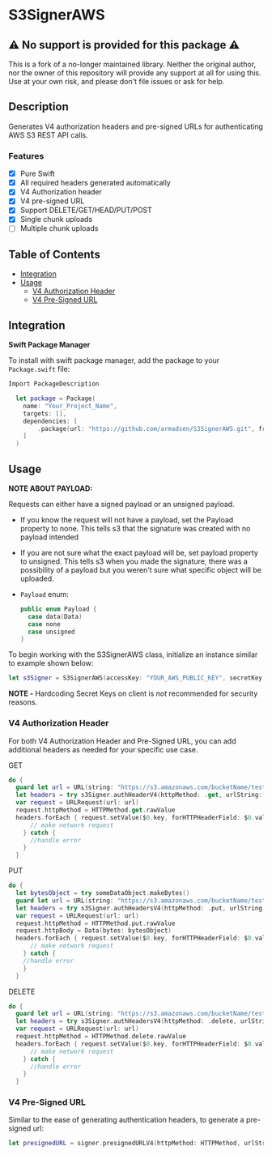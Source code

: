 # S3SignerAWS

## ⚠️ No support is provided for this package ⚠️

This is a fork of a no-longer maintained library. Neither the original author, nor the owner of this repository will
provide any support at all for using this. Use at your own risk, and please don't file issues or ask for help.

## Description

Generates V4 authorization headers and pre-signed URLs for authenticating AWS S3 REST API calls.

### Features
- [x] Pure Swift
- [x] All required headers generated automatically
- [x] V4 Authorization header
- [x] V4 pre-signed URL
- [x] Support DELETE/GET/HEAD/PUT/POST
- [x] Single chunk uploads
- [ ] Multiple chunk uploads

## Table of Contents
  - [Integration](#integration)
  - [Usage](#usage)
    - [V4 Authorization Header](#v4-authorization-header)
    - [V4 Pre-Signed URL](#v4-pre-signed-url)

## Integration
**Swift Package Manager**

To install with swift package manager, add the package to your `Package.swift` file:
```swift
Import PackageDescription

  let package = Package(
    name: "Your_Project_Name",
    targets: [],
    dependencies: [
        .package(url: "https://github.com/armadsen/S3SignerAWS.git", from: "4.0.0")
    ]
  )  
  ```
## Usage

**NOTE ABOUT PAYLOAD:**

Requests can either have a signed payload or an unsigned payload.

* If you know the request will not have a payload, set the Payload property to none. This tells s3 that the signature was created with no payload intended
* If you are not sure what the exact payload will be, set payload property to unsigned. This tells s3 when you made the signature, there was a possibility of a payload but you weren't sure what specific object will be uploaded.
* `Payload` enum:

    ```swift
    public enum Payload {
      case data(Data)
      case none
      case unsigned
    }
    ```
To begin working with the S3SignerAWS class, initialize an instance similar to example shown below:

```swift
let s3Signer = S3SignerAWS(accessKey: "YOUR_AWS_PUBLIC_KEY", secretKey: "YOUR_AWS_SECRET_KEY", region: .usStandard_usEast1)  
```
**NOTE -** Hardcoding Secret Keys on client is _not_ recommended for security reasons.

### V4 Authorization Header
For both V4 Authorization Header and Pre-Signed URL, you can add additional headers as needed for your specific use case.

GET

```swift
do {
  guard let url = URL(string: "https://s3.amazonaws.com/bucketName/testUploadImage.png") else { throw someError }
  let headers = try s3Signer.authHeaderV4(httpMethod: .get, urlString: url.absoluteString, headers: [:], payload: .none)          
  var request = URLRequest(url: url)
  request.httpMethod = HTTPMethod.get.rawValue
  headers.forEach { request.setValue($0.key, forHTTPHeaderField: $0.value) }
      // make network request
    } catch {
      //handle error
    }
  }
  ```
PUT

```swift
do {
  let bytesObject = try someDataObject.makeBytes()
  guard let url = URL(string: "https://s3.amazonaws.com/bucketName/testUploadImage.png") else { throw someError }
  let headers = try s3Signer.authHeadersV4(httpMethod: .put, urlString: url.absoluteString, headers: [:], payload: .bytes(bytesObject))
  var request = URLRequest(url: url)
  request.httpMethod = HTTPMethod.put.rawValue
  request.httpBody = Data(bytes: bytesObject)
  headers.forEach { request.setValue($0.key, forHTTPHeaderField: $0.value) }
      // make network request
    } catch {
    //handle error
    }
  }
  ```
DELETE

```swift
do {
  guard let url = URL(string: "https://s3.amazonaws.com/bucketName/testUploadImage.png") else { throw someError }
  let headers = try s3Signer.authHeadersV4(httpMethod: .delete, urlString: url.absoluteString, headers: [:], payload: .none)
  var request = URLRequest(url: url)
  request.httpMethod = HTTPMethod.delete.rawValue
  headers.forEach { request.setValue($0.key, forHTTPHeaderField: $0.value) }
      // make network request
    } catch {
      //handle error
    }
  }
```

### V4 Pre-Signed URL

Similar to the ease of generating authentication headers, to generate a pre-signed url:
```swift
let presignedURL = signer.presignedURLV4(httpMethod: HTTPMethod, urlString: String, expiration: TimeFromNow, headers: [String: String]) -> String
  ```
